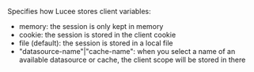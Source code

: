 Specifies how Lucee stores client variables:<br>
- memory: the session is only kept in memory<br>
- cookie: the session is stored in the client cookie<br>
- file (default): the session is stored in a local file<br>
- "datasource-name"|"cache-name": when you select a name of an available datasource or cache, the client scope will be stored in there
